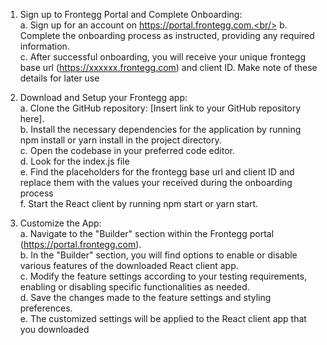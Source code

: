 1. Sign up to Frontegg Portal and Complete Onboarding:<br/>
    a. Sign up for an account on https://portal.frontegg.com.<br/>
    b. Complete the onboarding process as instructed, providing any required information.<br/>
    c. After successful onboarding, you will receive your unique frontegg base url (https://xxxxxx.frontegg.com) and client ID. Make note of these details for later use
    
2. Download and Setup your Frontegg app:<br/>
    a. Clone the GitHub repository: [Insert link to your GitHub repository here].<br/>
    b. Install the necessary dependencies for the application by running npm install or yarn install in the project directory.<br/>
    c. Open the codebase in your preferred code editor.<br/>
    d. Look for the index.js file<br/>
    e. Find the placeholders for the frontegg base url and client ID and replace them with the values your received during the onboarding process<br/>
    f.  Start the React client by running npm start or yarn start.
    
3. Customize the App:<br/>
    a. Navigate to the "Builder" section within the Frontegg portal (https://portal.frontegg.com).<br/>
    b. In the "Builder" section, you will find options to enable or disable various features of the downloaded React client app.<br/>
    c. Modify the feature settings according to your testing requirements, enabling or disabling specific functionalities as needed.<br/>
    d. Save the changes made to the feature settings and styling preferences.<br/>
    e. The customized settings will be applied to the React client app that you downloaded
    